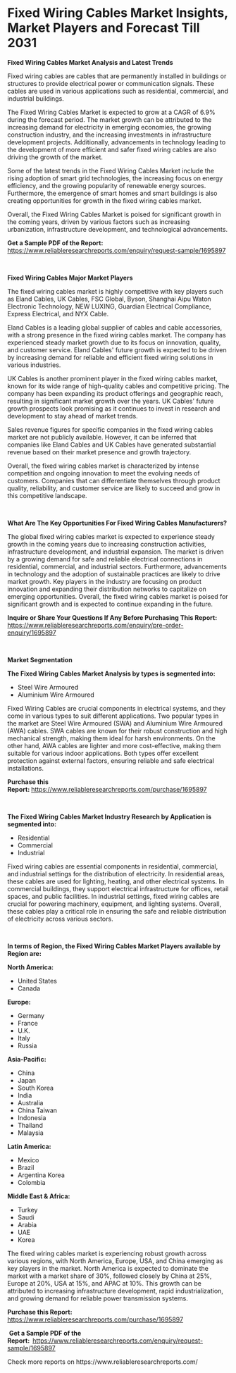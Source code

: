 <p><h1>Fixed Wiring Cables Market Insights, Market Players and Forecast Till 2031</h1></p><p><strong>Fixed Wiring Cables Market Analysis and Latest Trends</strong></p>
<p><p>Fixed wiring cables are cables that are permanently installed in buildings or structures to provide electrical power or communication signals. These cables are used in various applications such as residential, commercial, and industrial buildings.</p><p>The Fixed Wiring Cables Market is expected to grow at a CAGR of 6.9% during the forecast period. The market growth can be attributed to the increasing demand for electricity in emerging economies, the growing construction industry, and the increasing investments in infrastructure development projects. Additionally, advancements in technology leading to the development of more efficient and safer fixed wiring cables are also driving the growth of the market.</p><p>Some of the latest trends in the Fixed Wiring Cables Market include the rising adoption of smart grid technologies, the increasing focus on energy efficiency, and the growing popularity of renewable energy sources. Furthermore, the emergence of smart homes and smart buildings is also creating opportunities for growth in the fixed wiring cables market.</p><p>Overall, the Fixed Wiring Cables Market is poised for significant growth in the coming years, driven by various factors such as increasing urbanization, infrastructure development, and technological advancements.</p></p>
<p><strong>Get a Sample PDF of the Report:&nbsp;</strong> <a href="https://www.reliableresearchreports.com/enquiry/request-sample/1695897">https://www.reliableresearchreports.com/enquiry/request-sample/1695897</a></p>
<p>&nbsp;</p>
<p><strong>Fixed Wiring Cables Major Market Players</strong></p>
<p><p>The fixed wiring cables market is highly competitive with key players such as Eland Cables, UK Cables, FSC Global, Byson, Shanghai Aipu Waton Electronic Technology, NEW LUXING, Guardian Electrical Compliance, Express Electrical, and NYX Cable.</p><p>Eland Cables is a leading global supplier of cables and cable accessories, with a strong presence in the fixed wiring cables market. The company has experienced steady market growth due to its focus on innovation, quality, and customer service. Eland Cables' future growth is expected to be driven by increasing demand for reliable and efficient fixed wiring solutions in various industries.</p><p>UK Cables is another prominent player in the fixed wiring cables market, known for its wide range of high-quality cables and competitive pricing. The company has been expanding its product offerings and geographic reach, resulting in significant market growth over the years. UK Cables' future growth prospects look promising as it continues to invest in research and development to stay ahead of market trends.</p><p>Sales revenue figures for specific companies in the fixed wiring cables market are not publicly available. However, it can be inferred that companies like Eland Cables and UK Cables have generated substantial revenue based on their market presence and growth trajectory.</p><p>Overall, the fixed wiring cables market is characterized by intense competition and ongoing innovation to meet the evolving needs of customers. Companies that can differentiate themselves through product quality, reliability, and customer service are likely to succeed and grow in this competitive landscape.</p></p>
<p>&nbsp;</p>
<p><strong>What Are The Key Opportunities For Fixed Wiring Cables Manufacturers?</strong></p>
<p><p>The global fixed wiring cables market is expected to experience steady growth in the coming years due to increasing construction activities, infrastructure development, and industrial expansion. The market is driven by a growing demand for safe and reliable electrical connections in residential, commercial, and industrial sectors. Furthermore, advancements in technology and the adoption of sustainable practices are likely to drive market growth. Key players in the industry are focusing on product innovation and expanding their distribution networks to capitalize on emerging opportunities. Overall, the fixed wiring cables market is poised for significant growth and is expected to continue expanding in the future.</p></p>
<p><strong>Inquire or Share Your Questions If Any Before Purchasing This Report:</strong> <a href="https://www.reliableresearchreports.com/enquiry/pre-order-enquiry/1695897">https://www.reliableresearchreports.com/enquiry/pre-order-enquiry/1695897</a></p>
<p>&nbsp;</p>
<p><strong>Market Segmentation</strong></p>
<p><strong>The Fixed Wiring Cables Market Analysis by types is segmented into:</strong></p>
<p><ul><li>Steel Wire Armoured</li><li>Aluminium Wire Armoured</li></ul></p>
<p><p>Fixed Wiring Cables are crucial components in electrical systems, and they come in various types to suit different applications. Two popular types in the market are Steel Wire Armoured (SWA) and Aluminium Wire Armoured (AWA) cables. SWA cables are known for their robust construction and high mechanical strength, making them ideal for harsh environments. On the other hand, AWA cables are lighter and more cost-effective, making them suitable for various indoor applications. Both types offer excellent protection against external factors, ensuring reliable and safe electrical installations.</p></p>
<p><strong>Purchase this Report:&nbsp;</strong><a href="https://www.reliableresearchreports.com/purchase/1695897">https://www.reliableresearchreports.com/purchase/1695897</a></p>
<p>&nbsp;</p>
<p><strong>The Fixed Wiring Cables Market Industry Research by Application is segmented into:</strong></p>
<p><ul><li>Residential</li><li>Commercial</li><li>Industrial</li></ul></p>
<p><p>Fixed wiring cables are essential components in residential, commercial, and industrial settings for the distribution of electricity. In residential areas, these cables are used for lighting, heating, and other electrical systems. In commercial buildings, they support electrical infrastructure for offices, retail spaces, and public facilities. In industrial settings, fixed wiring cables are crucial for powering machinery, equipment, and lighting systems. Overall, these cables play a critical role in ensuring the safe and reliable distribution of electricity across various sectors.</p></p>
<p>&nbsp;</p>
<p><strong>In terms of Region, the Fixed Wiring Cables Market Players available by Region are:</strong></p>
<p>
    <p> <strong> North America: </strong>
        <ul>
            <li>United States</li>
            <li>Canada</li>
        </ul>
        </p> 
    <p> <strong> Europe: </strong>
        <ul>
            <li>Germany</li>
            <li>France</li>
            <li>U.K.</li>
            <li>Italy</li>
            <li>Russia</li>
        </ul>
        </p> 
    <p> <strong> Asia-Pacific: </strong>
        <ul>
            <li>China</li>
            <li>Japan</li>
            <li>South Korea</li>
            <li>India</li>
            <li>Australia</li>
            <li>China Taiwan</li>
            <li>Indonesia</li>
            <li>Thailand</li>
            <li>Malaysia</li>
        </ul>
        </p> 
    <p> <strong> Latin America: </strong>
        <ul>
            <li>Mexico</li>
            <li>Brazil</li>
            <li>Argentina Korea</li>
            <li>Colombia</li>
        </ul>
        </p> 
    <p> <strong> Middle East & Africa: </strong>
        <ul>
            <li>Turkey</li>
            <li>Saudi</li>
            <li>Arabia</li>
            <li>UAE</li>
            <li>Korea</li>
        </ul>
    </p>
    </p>
<p><p>The fixed wiring cables market is experiencing robust growth across various regions, with North America, Europe, USA, and China emerging as key players in the market. North America is expected to dominate the market with a market share of 30%, followed closely by China at 25%, Europe at 20%, USA at 15%, and APAC at 10%. This growth can be attributed to increasing infrastructure development, rapid industrialization, and growing demand for reliable power transmission systems.</p></p>
<p><strong>Purchase this Report: </strong><a href="https://www.reliableresearchreports.com/purchase/1695897">https://www.reliableresearchreports.com/purchase/1695897</a></p>
<p>&nbsp;<strong>Get a Sample PDF of the Report:&nbsp;&nbsp;</strong><a href="https://www.reliableresearchreports.com/enquiry/request-sample/1695897">https://www.reliableresearchreports.com/enquiry/request-sample/1695897</a></p>
<p><strong></strong></p>
<p>Check more reports on https://www.reliableresearchreports.com/</p>
